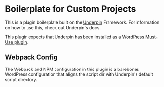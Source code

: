 # Boilerplate for Custom Projects

This is a plugin boilerplate built on the [Underpin](https://github.com/alexstandiford/underpin) Framework. For
information on how to use this, check out Underpin's docs.

This plugin expects that Underpin has been installed as a [WordPress Must-Use plugin](https://wordpress.org/support/article/must-use-plugins/).

## Webpack Config

The Webpack and NPM configuration in this plugin is a barebones WordPress configuration that aligns the script
dir with Underpin's default script directory.